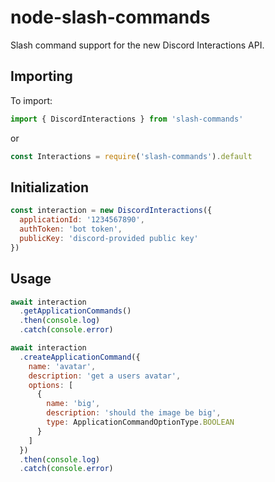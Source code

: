 # node-slash-commands

Slash command support for the new Discord Interactions API.

## Importing

To import:

```ts
import { DiscordInteractions } from 'slash-commands'
```

or

```js
const Interactions = require('slash-commands').default
```

## Initialization

```js
const interaction = new DiscordInteractions({
  applicationId: '1234567890',
  authToken: 'bot token',
  publicKey: 'discord-provided public key'
})
```

## Usage

```js
await interaction
  .getApplicationCommands()
  .then(console.log)
  .catch(console.error)

await interaction
  .createApplicationCommand({
    name: 'avatar',
    description: 'get a users avatar',
    options: [
      {
        name: 'big',
        description: 'should the image be big',
        type: ApplicationCommandOptionType.BOOLEAN
      }
    ]
  })
  .then(console.log)
  .catch(console.error)
```
